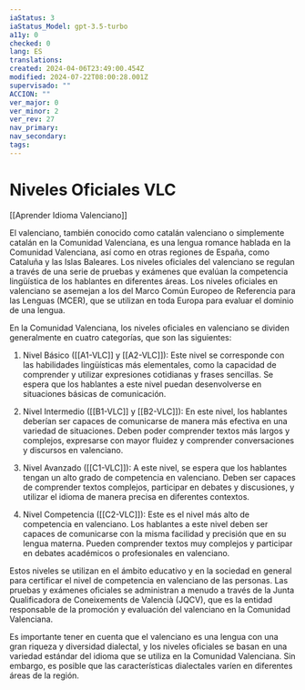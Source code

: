 ```yaml
---
iaStatus: 3
iaStatus_Model: gpt-3.5-turbo
a11y: 0
checked: 0
lang: ES
translations: 
created: 2024-04-06T23:49:00.454Z
modified: 2024-07-22T08:00:28.001Z
supervisado: ""
ACCION: ""
ver_major: 0
ver_minor: 2
ver_rev: 27
nav_primary: 
nav_secondary: 
tags:
---
```

# Niveles Oficiales VLC

[[Aprender Idioma Valenciano]]

El valenciano, también conocido como catalán valenciano o simplemente catalán en la Comunidad Valenciana, es una lengua romance hablada en la Comunidad Valenciana, así como en otras regiones de España, como Cataluña y las Islas Baleares. Los niveles oficiales del valenciano se regulan a través de una serie de pruebas y exámenes que evalúan la competencia lingüística de los hablantes en diferentes áreas. Los niveles oficiales en valenciano se asemejan a los del Marco Común Europeo de Referencia para las Lenguas (MCER), que se utilizan en toda Europa para evaluar el dominio de una lengua.

En la Comunidad Valenciana, los niveles oficiales en valenciano se dividen generalmente en cuatro categorías, que son las siguientes:

1. Nivel Básico ([[A1-VLC]] y [[A2-VLC]]): Este nivel se corresponde con las habilidades lingüísticas más elementales, como la capacidad de comprender y utilizar expresiones cotidianas y frases sencillas. Se espera que los hablantes a este nivel puedan desenvolverse en situaciones básicas de comunicación.
    
2. Nivel Intermedio ([[B1-VLC]] y [[B2-VLC]]): En este nivel, los hablantes deberían ser capaces de comunicarse de manera más efectiva en una variedad de situaciones. Deben poder comprender textos más largos y complejos, expresarse con mayor fluidez y comprender conversaciones y discursos en valenciano.
    
3. Nivel Avanzado ([[C1-VLC]]): A este nivel, se espera que los hablantes tengan un alto grado de competencia en valenciano. Deben ser capaces de comprender textos complejos, participar en debates y discusiones, y utilizar el idioma de manera precisa en diferentes contextos.
    
4. Nivel Competencia ([[C2-VLC]]): Este es el nivel más alto de competencia en valenciano. Los hablantes a este nivel deben ser capaces de comunicarse con la misma facilidad y precisión que en su lengua materna. Pueden comprender textos muy complejos y participar en debates académicos o profesionales en valenciano.
    

Estos niveles se utilizan en el ámbito educativo y en la sociedad en general para certificar el nivel de competencia en valenciano de las personas. Las pruebas y exámenes oficiales se administran a menudo a través de la Junta Qualificadora de Coneixements de Valencià (JQCV), que es la entidad responsable de la promoción y evaluación del valenciano en la Comunidad Valenciana.

Es importante tener en cuenta que el valenciano es una lengua con una gran riqueza y diversidad dialectal, y los niveles oficiales se basan en una variedad estándar del idioma que se utiliza en la Comunidad Valenciana. Sin embargo, es posible que las características dialectales varíen en diferentes áreas de la región.